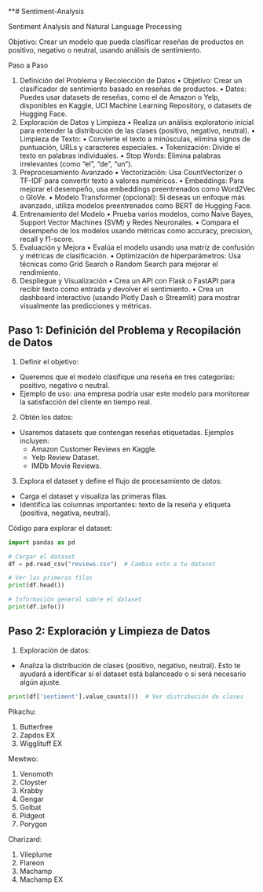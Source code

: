 **# Sentiment-Analysis

Sentiment Analysis and Natural Language Processing

Objetivo: Crear un modelo que pueda clasificar reseñas de productos en positivo, negativo o neutral, usando análisis de sentimiento.

Paso a Paso

1. Definición del Problema y Recolección de Datos
   •	Objetivo: Crear un clasificador de sentimiento basado en reseñas de productos.
   •	Datos: Puedes usar datasets de reseñas, como el de Amazon o Yelp, disponibles en Kaggle, UCI Machine Learning Repository, o datasets de Hugging Face.
2. Exploración de Datos y Limpieza
   •	Realiza un análisis exploratorio inicial para entender la distribución de las clases (positivo, negativo, neutral).
   •	Limpieza de Texto:
   •	Convierte el texto a minúsculas, elimina signos de puntuación, URLs y caracteres especiales.
   •	Tokenización: Divide el texto en palabras individuales.
   •	Stop Words: Elimina palabras irrelevantes (como “el”, “de”, “un”).
3. Preprocesamiento Avanzado
   •	Vectorización: Usa CountVectorizer o TF-IDF para convertir texto a valores numéricos.
   •	Embeddings: Para mejorar el desempeño, usa embeddings preentrenados como Word2Vec o GloVe.
   •	Modelo Transformer (opcional): Si deseas un enfoque más avanzado, utiliza modelos preentrenados como BERT de Hugging Face.
4. Entrenamiento del Modelo
   •	Prueba varios modelos, como Naive Bayes, Support Vector Machines (SVM) y Redes Neuronales.
   •	Compara el desempeño de los modelos usando métricas como accuracy, precision, recall y f1-score.
5. Evaluación y Mejora
   •	Evalúa el modelo usando una matriz de confusión y métricas de clasificación.
   •	Optimización de hiperparámetros: Usa técnicas como Grid Search o Random Search para mejorar el rendimiento.
6. Despliegue y Visualización
   •	Crea un API con Flask o FastAPI para recibir texto como entrada y devolver el sentimiento.
   •	Crea un dashboard interactivo (usando Plotly Dash o Streamlit) para mostrar visualmente las predicciones y métricas.

<!-- •	El archivo README es la guía principal del proyecto y debe incluir:
	•	Descripción del Proyecto: Explica el objetivo y los problemas que resuelve.
	•	Estructura del Proyecto: Describe el contenido de cada carpeta y archivo.
	•	Instrucciones de Instalación: Describe cómo instalar las dependencias usando requirements.txt.
	•	Uso del Proyecto: Explica cómo usar la API y el dashboard.
	•	Ejemplos de Ejecución: Muestra ejemplos de entrada/salida de la API y cómo interpretar los resultados del dashboard. -->

<!-- b) Desarrollo en Ramas para Cada Funcionalidad

	1.	Crear Ramas de Funcionalidades:
	•	Cada funcionalidad (EDA, preprocesamiento, modelado, API) debe desarrollarse en una rama propia para mantener los cambios organizados. -->

<!-- 4. Subida del Proyecto a la Nube y Documentación Final

	1.	Sube la API en la Nube:
	•	Usa Google Cloud Run o Heroku para alojar la API. Recuerda que si usas Docker, necesitarás un archivo Dockerfile.
	2.	Actualización de Documentación en GitHub:
	•	En el README, incluye instrucciones detalladas de cómo ejecutar la API y el dashboard en un entorno local y en la nube, así como enlaces a la API si está disponible públicamente.
	3.	Publicación de Notebooks de Análisis en Google Colab o nbviewer:
	•	Publica los notebooks en Google Colab o usa nbviewer para hacerlos accesibles y agregar enlaces en el README. -->

## Paso 1: Definición del Problema y Recopilación de Datos

1. Definir el objetivo:

- Queremos que el modelo clasifique una reseña en tres categorías: positivo, negativo o neutral.
- Ejemplo de uso: una empresa podría usar este modelo para monitorear la satisfacción del cliente en tiempo real.

2. Obtén los datos:

- Usaremos datasets que contengan reseñas etiquetadas. Ejemplos incluyen:
  - Amazon Customer Reviews en Kaggle.
  - Yelp Review Dataset.
  - IMDb Movie Reviews.

3. Explora el dataset y define el flujo de procesamiento de datos:

- Carga el dataset y visualiza las primeras filas.
- Identifica las columnas importantes: texto de la reseña y etiqueta (positiva, negativa, neutral).

Código para explorar el dataset:

```Python
import pandas as pd

# Cargar el dataset
df = pd.read_csv("reviews.csv")  # Cambia esto a tu dataset

# Ver las primeras filas
print(df.head())

# Información general sobre el dataset
print(df.info())
```

## Paso 2: Exploración y Limpieza de Datos

1. Exploración de datos:

- Analiza la distribución de clases (positivo, negativo, neutral). Esto te ayudará a identificar si el dataset está balanceado o si será necesario algún ajuste.

```Python
print(df['sentiment'].value_counts())  # Ver distribución de clases
```

Pikachu:

1. Butterfree
2. Zapdos EX
3. Wigglituff EX

Mewtwo:

1. Venomoth
2. Cloyster
3. Krabby
4. Gengar
5. Golbat
6. Pidgeot
7. Porygon

Charizard:

1. Vileplume
2. Flareon
3. Machamp
4. Machamp EX
